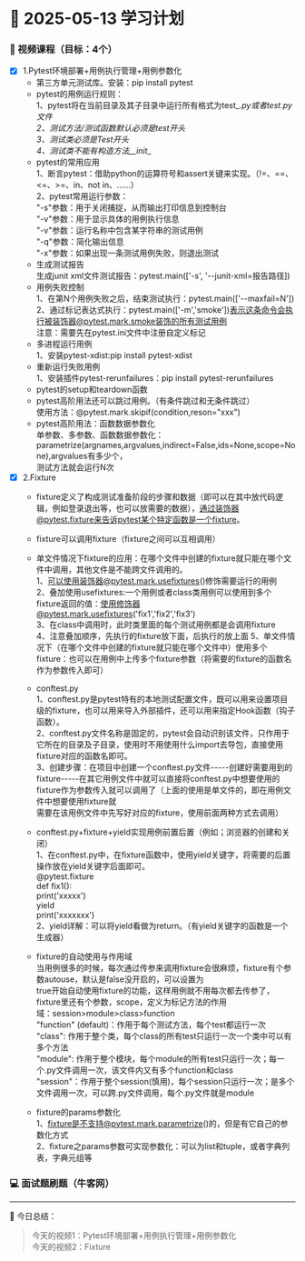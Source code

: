 # 📆 2025-05-13 学习计划

### 🎥 视频课程（目标：4个）

- [x] 1.Pytest环境部署+用例执行管理+用例参数化
    * 第三方单元测试库。安装：pip install pytest
    * pytest的用例运行规则：<br/>
    1、pytest将在当前目录及其子目录中运行所有格式为test_*.py或者*_test.py文件<br/>
    2、测试方法/测试函数默认必须是test开头<br/>
    3、测试类必须是Test开头<br/>
    4、测试类不能有构造方法__init__
    * pytest的常用应用<br/>
    1、断言pytest：借助python的运算符号和assert关键来实现。（!=、==、<=、>=、in、not in、……）<br/>
    2、pytest常用运行参数：<br/>
       "-s"参数：用于关闭捕捉，从而输出打印信息到控制台<br/>
       "-v"参数：用于显示具体的用例执行信息<br/>
       "-v"参数：运行名称中包含某字符串的测试用例<br/>
       "-q"参数：简化输出信息<br/>
       "-x"参数：如果出现一条测试用例失败，则退出测试<br/>
    * 生成测试报告<br/>
    生成junit xml文件测试报告：pytest.main(['-s', '--junit-xml=报告路径])
    * 用例失败控制<br/>
    1、在第N个用例失败之后，结束测试执行：pytest.main(['--maxfail=N'])<br/>
    2、通过标记表达式执行：pytest.main(['-m','smoke'])表示这条命令会执行被装饰器@pytest.mark.smoke装饰的所有测试用例<br/>
    注意：需要先在pytest.ini文件中注册自定义标记<br/>
    * 多进程运行用例<br/>
    1、安装pytest-xdist:pip install pytest-xdist
    * 重新运行失败用例<br/>
    1、安装插件pytest-rerunfailures：pip install pytest-rerunfailures
    * pytest的setup和teardown函数
    * pytest高阶用法还可以跳过用例。（有条件跳过和无条件跳过）<br/>
    使用方法：@pytest.mark.skipif(condition,reson="xxx")
    * pytest高阶用法：函数数据参数化<br/>
    单参数、多参数、函数数据参数化：parametrize(argnames,argvalues,indirect=False,ids=None,scope=None),argvalues有多少个，<br/>
    测试方法就会运行N次
- [x] 2.Fixture
    * fixture定义了构成测试准备阶段的步骤和数据（即可以在其中放代码逻辑，例如登录退出等，也可以放需要的数据），通过装饰器@pytest.fixture来告诉pytest某个特定函数是一个fixture。
   
    * fixture可以调用fixture（fixture之间可以互相调用）
   
    * 单文件情况下fixture的应用：在哪个文件中创建的fixture就只能在哪个文件中调用，其他文件是不能跨文件调用的。<br/>
    1、可以使用装饰器@pytest.mark.usefixtures()修饰需要运行的用例<br/>
    2、叠加使用usefixtures:一个用例或者class类用例可以使用到多个fixture返回的值：使用修饰器@pytest.mark.usefixtures('fix1','fix2','fix3')<br/>
    3、在class中调用时，此时类里面的每个测试用例都是会调用fixture<br/>
    4、注意叠加顺序，先执行的fixture放下面，后执行的放上面
    5、单文件情况下（在哪个文件中创建的fixture就只能在哪个文件中）使用多个fixture：也可以在用例中上传多个fixture参数（将需要的fixture的函数名作为参数传入即可）
    
    * conftest.py<br/>
    1、conftest.py是pytest特有的本地测试配置文件，既可以用来设置项目级的fixture，也可以用来导入外部插件，还可以用来指定Hook函数（钩子函数）。<br/>
    2、conftest.py文件名称是固定的，pytest会自动识别该文件，只作用于它所在的目录及子目录，使用时不用使用什么import去导包，直接使用fixture对应的函数名即可。<br/>
    3、创建步骤：在项目中创建一个conftest.py文件-----创建好需要用到的fixture-----在其它用例文件中就可以直接将conftest.py中想要使用的fixture作为参数传入就可以调用了（上面的使用是单文件的，即在用例文件中想要使用fixture就<br/>
    需要在该用例文件中先写好对应的fixture，使用前面两种方式去调用）
   
    * conftest.py+fixture+yield实现用例前置后置（例如；浏览器的创建和关闭）<br/>
    1、在conftest.py中，在fixture函数中，使用yield关键字，将需要的后置操作放在yield关键字后面即可。<br/>
    @pytest.fixture<br/>
    def fix1():<br/>
        print('xxxxx')<br/>
        yield<br/>
        print('xxxxxxx')<br/>
    2、yield详解：可以将yield看做为return。（有yield关键字的函数是一个生成器）
    
    * fixture的自动使用与作用域<br/>
    当用例很多的时候，每次通过传参来调用fixture会很麻烦，fixture有个参数autouse，默认是false没开启的，可以设置为<br/>
    true开始自动使用fixture的功能，这样用例就不用每次都去传参了，fixture里还有个参数，scope，定义为标记方法的作用<br/>
    域：session>module>class>function<br/>
    "function" (default)：作用于每个测试方法，每个test都运行一次  
    "class": 作用于整个类，每个class的所有test只运行一次一个类中可以有多个方法  
    "module": 作用于整个模块，每个module的所有test只运行一次；每一个.py文件调用一次，该文件内又有多个function和class  
    "session"：作用于整个session(慎用)，每个session只运行一次；是多个文件调用一次，可以跨.py文件调用，每个.py文件就是module  

    * fixture的params参数化<br/>
    1、fixture是不支持@pytest.mark.parametrize()的，但是有它自己的参数化方式<br/>
    2、fixture之params参数可实现参数化：可以为list和tuple，或者字典列表，字典元组等


### 💻 面试题刷题（牛客网）



---

📝 今日总结：
> 今天的视频1：Pytest环境部署+用例执行管理+用例参数化<br/>
  今天的视频2：Fixture
